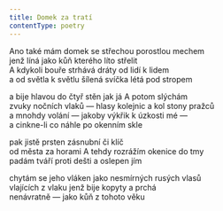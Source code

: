 ```yaml
---
title: Domek za tratí
contentType: poetry
---
```


<section>

Ano také mám domek se střechou porostlou mechem  
jenž líná jako kůň kterého líto střelit  
A kdykoli bouře strhává dráty od lidí k lidem  
a od světla k světlu šílená svíčka létá pod stropem

a bije hlavou do čtyř stěn jak já A potom slýchám  
zvuky nočních vlaků — hlasy kolejnic a kol stony pražců  
a mnohdy volání — jakoby výkřik k úzkosti mé —  
a cinkne-li co náhle po okenním skle

pak jistě prsten zásnubní či klíč  
od města za horami A tehdy rozrážím okenice do tmy  
padám tváří proti dešti a oslepen jím

chytám se jeho vláken jako nesmírných rusých vlasů  
vlajících z vlaku jenž bije kopyty a prchá  
nenávratně — jako kůň z tohoto věku

</section>

